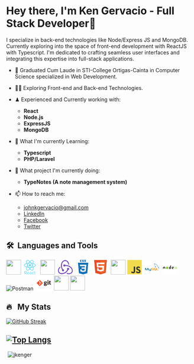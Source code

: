 


<h1>Hey there, I'm Ken Gervacio - Full Stack Developer🌊</h1>

I specialize in back-end technologies like Node/Express JS and MongoDB. Currently exploring into the space of front-end development with ReactJS with Typescript. I'm dedicated to crafting seamless user interfaces and integrating this expertise into full-stack applications.

- 🏅 Graduated Cum Laude in STI-College Ortigas-Cainta in Computer Science specialized in Web Development.
- 👨‍✈️ Exploring Front-end and Back-end Technologies.
- ♟ Experienced and Currently working with:
   
   - **React**
   - **Node.js**
   - **ExpressJS**
   - **MongoDB**
   
- 🏫 What I'm currently Learning:

   - **Typescript**
   - **PHP/Laravel**

- 📝 What project I'm currently doing:

   - **TypeNotes (A note management system)**

- 📫 How to reach me: &nbsp;

   - johnkgervacio@gmail.com
   - [LinkedIn](https://www.linkedin.com/in/gervacioken/")
   - [Facebook](https://www.facebook.com/kenwuuuu)
   - [Twitter](https://twitter.com/gervacio_ken)

## 🛠 &nbsp;Languages and Tools

<p>

<img src="https://cdn.jsdelivr.net/gh/devicons/devicon/icons/typescript/typescript-original.svg" width="40" height="40"/>      
<img src="https://github.com/devicons/devicon/blob/master/icons/react/react-original-wordmark.svg" title="React" alt="React" width="40" height="40"/>&nbsp;
<img src="https://cdn.jsdelivr.net/gh/devicons/devicon/icons/nextjs/nextjs-original.svg" width="40" height="40"/>&nbsp;
<img src="https://github.com/devicons/devicon/blob/master/icons/redux/redux-original.svg" title="Redux" alt="Redux " width="40" height="40"/>&nbsp;
<img src="https://github.com/devicons/devicon/blob/master/icons/css3/css3-plain-wordmark.svg"  title="CSS3" alt="CSS" width="40" height="40"/>&nbsp;
<img src="https://github.com/devicons/devicon/blob/master/icons/html5/html5-original.svg" title="HTML5" alt="HTML" width="40" height="40"/>&nbsp;
<img src="https://cdn.jsdelivr.net/gh/devicons/devicon/icons/tailwindcss/tailwindcss-original-wordmark.svg" width="40" height="40"/>
<img src="https://github.com/devicons/devicon/blob/master/icons/javascript/javascript-original.svg" title="JavaScript" alt="JavaScript" width="40" height="40"/>&nbsp;
<img src="https://github.com/devicons/devicon/blob/master/icons/mysql/mysql-original-wordmark.svg" title="MySQL"  alt="MySQL" width="40" height="40"/>&nbsp;
<img src="https://github.com/devicons/devicon/blob/master/icons/nodejs/nodejs-original-wordmark.svg" title="NodeJS" alt="NodeJS" width="40" height="40"/>&nbsp;
<img src="https://www.vectorlogo.zone/logos/getpostman/getpostman-icon.svg" title="Postman"  alt="Postman" width="40" height="40"/>&nbsp;
<img src="https://github.com/devicons/devicon/blob/master/icons/git/git-original-wordmark.svg" title="Git" alt="Git" width="40" height="40"/>&nbsp;
<img src="https://cdn.jsdelivr.net/gh/devicons/devicon/icons/mongodb/mongodb-original.svg" width="40" height="40"/>
<img src="https://cdn.jsdelivr.net/gh/devicons/devicon/icons/visualstudio/visualstudio-plain.svg" width="40" height="40"/>

          
</p>

## 🔥 &nbsp; My Stats
[![GitHub Streak](http://github-readme-streak-stats.herokuapp.com?user=jkenger&theme=transparent)](https://git.io/streak-stats)

[![Top Langs](https://github-readme-stats.vercel.app/api/top-langs/?username=jkenger&layout=compact&theme=vision-friendly-light)](https://github.com/anuraghazra/github-readme-stats)
---
<p>&nbsp;<img align="center" src="https://github-readme-stats.vercel.app/api?username=jkenger&show_icons=true&locale=en" alt="jkenger" /></p>
